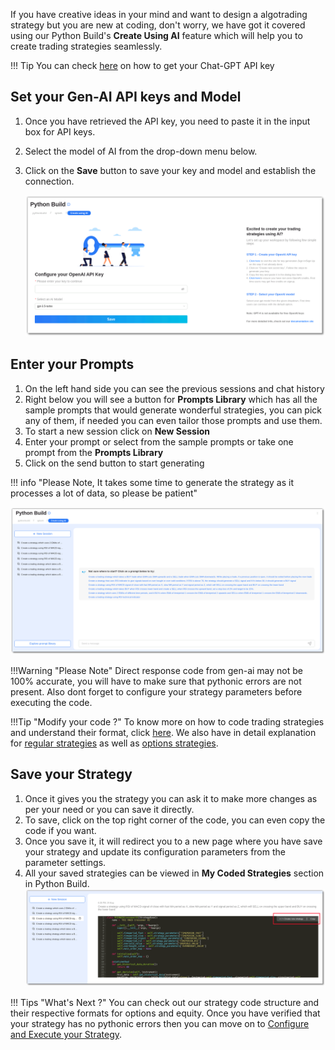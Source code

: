 [//]: # (## How to Code a Strategy using Gen-AI)

If you have creative ideas in your mind and want to design a algotrading strategy but you are new at coding, don't worry, we have got it covered using our Python Build's **Create Using AI** feature which will help you to create trading strategies seamlessly.

[//]: # (To start with **Create using AI** feature, go to our Python Build page, there you will land on our splash page)
[//]: # ([![add-gen-ai-keys]&#40;imgs_v2/python_build_splash.png&#41;]&#40;imgs_v2/python-build-add-gen-ai-key.png&#41;)

!!! Tip
    You can check [here](../gen_ai/get_open_ai_keys.md) on how to get your Chat-GPT API key

## Set your Gen-AI API keys and Model
1. Once you have retrieved the API key, you need to paste it in the input box for API keys.  
2. Select the model of AI from the drop-down menu below.   
3. Click on the **Save** button to save your key and model and establish the connection.

    [![add-gen-ai-keys](imgs_v2/python_build_add_gen_ai_key.png)](imgs_v2/python_build_add_gen_ai_key.png)

## Enter your Prompts
1. On the left hand side you can see the previous sessions and chat history
2. Right below you will see a button for **Prompts Library** which has all the sample prompts that would generate wonderful strategies, you can pick any of them, if needed you can even tailor those prompts and use them.
3. To start a new session click on **New Session**
4. Enter your prompt or select from the sample prompts or take one prompt from the **Prompts Library**
5. Click on the send button to start generating

!!! info "Please Note, It takes some time to generate the strategy as it processes a lot of data, so please be patient"
    
   [![add-gen-ai-enter-prompt](imgs_v2/python_build_enter_prompts.png)](imgs_v2/python_build_enter_prompts.png)


!!!Warning "Please Note"
    Direct response code from gen-ai may not be 100% accurate, you will have to make sure that pythonic errors are not present.
    Also dont forget to configure your strategy parameters before executing the code.

!!!Tip "Modify your code ?"
    To know more on how to code trading strategies and understand their format, click [here](strategy_guides/structure.md).
    We also have in detail explanation for [regular strategies](strategy_guides/common_regular_strategy.md) as well as [options strategies](strategy_guides/common_options_strategy.md).


## Save your Strategy
1. Once it gives you the strategy you can ask it to make more changes as per your need or you can save it directly.
2. To save, click on the top right corner of the code, you can even copy the code if you want.
3. Once you save it, it will redirect you to a new page where you have save your strategy and update its configuration parameters from the parameter settings.
4. All your saved strategies can be viewed in **My Coded Strategies** section in Python Build.
    [![add-gen-ai-save-strategy](imgs_v2/python_build_save_strategy_from_ai.png)](imgs_v2/python_build_save_strategy_from_ai.png)



!!! Tips "What's Next ?"
    You can check out our strategy code structure and their respective formats for options and equity. Once you have verified that your strategy has no pythonic errors then you can move on to  [Configure and Execute your Strategy](python-build-config-parameters.md). 
